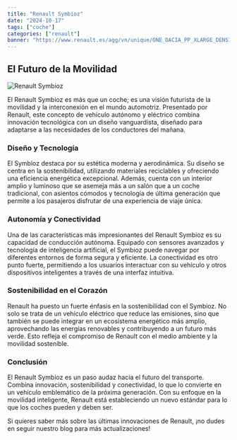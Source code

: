 ```yaml
---
title: "Renault Symbioz"
date: "2024-10-17"
tags: ["coche"]
categories: ["renault"]
banner: "https://www.renault.es/agg/vn/unique/ONE_DACIA_PP_XLARGE_DENSITY1/r_brandSite_carPicker_1.png?uri=https%3A%2F%2Fes.co.rplug.renault.com%2Fproduct%2Fmodel%2FAR1%2Fsymbioz%2Fc%2FA-ENS_0MDL2P1SERIELIM1_-TEKQJ"
---
```


## El Futuro de la Movilidad

![Renault Symbioz](https://www.renault.es/agg/vn/unique/ONE_DACIA_PP_XLARGE_DENSITY1/r_brandSite_carPicker_1.png?uri=https%3A%2F%2Fes.co.rplug.renault.com%2Fproduct%2Fmodel%2FAR1%2Fsymbioz%2Fc%2FA-ENS_0MDL2P1SERIELIM1_-TEKQJ)

El Renault Symbioz es más que un coche; es una visión futurista de la movilidad y la interconexión en el mundo automotriz. Presentado por Renault, este concepto de vehículo autónomo y eléctrico combina innovación tecnológica con un diseño vanguardista, diseñado para adaptarse a las necesidades de los conductores del mañana.

### Diseño y Tecnología

El Symbioz destaca por su estética moderna y aerodinámica. Su diseño se centra en la sostenibilidad, utilizando materiales reciclables y ofreciendo una eficiencia energética excepcional. Además, cuenta con un interior amplio y luminoso que se asemeja más a un salón que a un coche tradicional, con asientos cómodos y tecnología de última generación que permite a los pasajeros disfrutar de una experiencia de viaje única.

### Autonomía y Conectividad

Una de las características más impresionantes del Renault Symbioz es su capacidad de conducción autónoma. Equipado con sensores avanzados y tecnología de inteligencia artificial, el Symbioz puede navegar por diferentes entornos de forma segura y eficiente. La conectividad es otro punto fuerte, permitiendo a los usuarios interactuar con su vehículo y otros dispositivos inteligentes a través de una interfaz intuitiva.

### Sostenibilidad en el Corazón

Renault ha puesto un fuerte énfasis en la sostenibilidad con el Symbioz. No solo se trata de un vehículo eléctrico que reduce las emisiones, sino que también se puede integrar en un ecosistema energético más amplio, aprovechando las energías renovables y contribuyendo a un futuro más verde. Esto refleja el compromiso de Renault con el medio ambiente y la movilidad sostenible.

### Conclusión

El Renault Symbioz es un paso audaz hacia el futuro del transporte. Combina innovación, sostenibilidad y conectividad, lo que lo convierte en un vehículo emblemático de la próxima generación. Con su enfoque en la movilidad inteligente, Renault está estableciendo un nuevo estándar para lo que los coches pueden y deben ser. 

Si quieres saber más sobre las últimas innovaciones de Renault, ¡no dudes en seguir nuestro blog para más actualizaciones!

